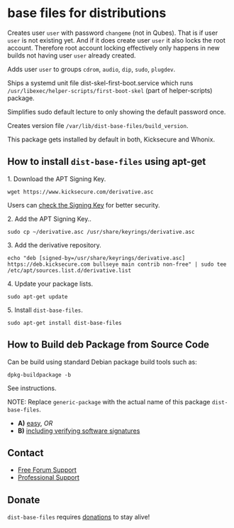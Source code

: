 # base files for distributions #

Creates user `user` with password `changeme` (not in Qubes).
That is if user `user` is not existing yet.
And if it does create user `user` it also locks the root account.
Therefore root account locking effectively only happens in new
builds not having user `user` already created.

Adds user `user` to groups `cdrom`, `audio`, `dip`, `sudo`, `plugdev`.

Ships a systemd unit file dist-skel-first-boot.service
which runs `/usr/libexec/helper-scripts/first-boot-skel`
(part of helper-scripts) package.

Simplifies sudo default lecture to only showing the default password once.

Creates version file `/var/lib/dist-base-files/build_version`.

This package gets installed by default in both, Kicksecure and Whonix.

## How to install `dist-base-files` using apt-get ##

1\. Download the APT Signing Key.

```
wget https://www.kicksecure.com/derivative.asc
```

Users can [check the Signing Key](https://www.kicksecure.com/wiki/Signing_Key) for better security.

2\. Add the APT Signing Key..

```
sudo cp ~/derivative.asc /usr/share/keyrings/derivative.asc
```

3\. Add the derivative repository.

```
echo "deb [signed-by=/usr/share/keyrings/derivative.asc] https://deb.kicksecure.com bullseye main contrib non-free" | sudo tee /etc/apt/sources.list.d/derivative.list
```

4\. Update your package lists.

```
sudo apt-get update
```

5\. Install `dist-base-files`.

```
sudo apt-get install dist-base-files
```

## How to Build deb Package from Source Code ##

Can be build using standard Debian package build tools such as:

```
dpkg-buildpackage -b
```

See instructions.

NOTE: Replace `generic-package` with the actual name of this package `dist-base-files`.

* **A)** [easy](https://www.kicksecure.com/wiki/Dev/Build_Documentation/generic-package/easy), _OR_
* **B)** [including verifying software signatures](https://www.kicksecure.com/wiki/Dev/Build_Documentation/generic-package)

## Contact ##

* [Free Forum Support](https://forums.kicksecure.com)
* [Professional Support](https://www.kicksecure.com/wiki/Professional_Support)

## Donate ##

`dist-base-files` requires [donations](https://www.kicksecure.com/wiki/Donate) to stay alive!
